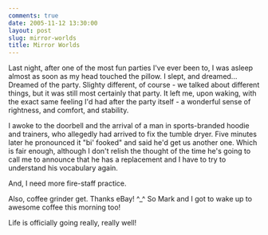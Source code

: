 ```yaml
---
comments: true
date: 2005-11-12 13:30:00
layout: post
slug: mirror-worlds
title: Mirror Worlds
---
```


Last night, after one of the most fun parties I've ever been to, I was asleep almost as soon as my head touched the pillow.  I slept, and dreamed...  Dreamed of the party.  Slighty different, of course - we talked about different things, but it was still most certainly that party.  It left me, upon waking, with the exact same feeling I'd had after the party itself - a wonderful sense of rightness, and comfort, and stability.  

I awoke to the doorbell and the arrival of a man in sports-branded hoodie and trainers, who allegedly had arrived to fix the tumble dryer.  Five minutes later he pronounced it "bi' fooked" and said he'd get us another one.  Which is fair enough, although I don't relish the thought of the time he's going to call me to announce that he has a replacement and I have to try to understand his vocabulary again.  

And, I need more fire-staff practice.  

Also, coffee grinder get.  Thanks eBay! ^_^  So Mark and I got to wake up to awesome coffee this morning too!  

Life is officially going really, really well!  


